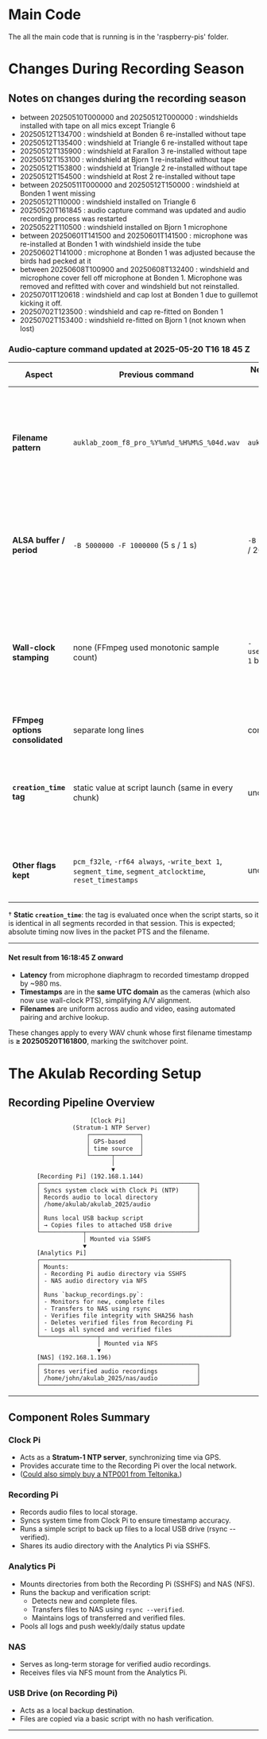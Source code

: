 # Main Code

The all the main code that is running is in the 'raspberry-pis' folder.

# Changes During Recording Season

## Notes on changes during the recording season

- between 20250510T000000 and 20250512T000000 : windshields installed with tape on all mics except Triangle 6
- 20250512T134700 : windshield at Bonden 6 re-installed without tape
- 20250512T135400 : windshield at Triangle 6 re-installed without tape
- 20250512T135900 : windshield at Farallon 3 re-installed without tape
- 20250512T153100 : windshield at Bjorn 1 re-installed without tape
- 20250512T153800 : windshield at Triangle 2 re-installed without tape
- 20250512T154500 : windshield at Rost 2 re-installed without tape
- between 20250511T000000 and 20250512T150000 : windshield at Bonden 1 went missing
- 20250512T110000 : windshield installed on Triangle 6
- 20250520T161845 : audio capture command was updated and audio recording process was restarted
- 20250522T110500 : windshield installed on Bjorn 1 microphone
- between 20250601T141500 and 20250601T141500 : microphone was re-installed at Bonden 1 with windshield inside the tube
- 20250602T141000 : microphone at Bonden 1 was adjusted because the birds had pecked at it
- between 20250608T100900 and 20250608T132400 : windshield and microphone cover fell off microphone at Bonden 1. Microphone was removed and refitted with cover and windshield but not reinstalled.
- 20250701T120618 : windshield and cap lost at Bonden 1 due to guillemot kicking it off.
- 20250702T123500 : windshield and cap re-fitted on Bonden 1
- 20250702T153400 : windshield re-fitted on Bjorn 1 (not known when lost)


### Audio-capture command updated at **2025-05-20 T16 18 45 Z**

| Aspect                          | **Previous command**                                                                                    | **New command (2025-05-20)**                        | Practical effect                                                                                                                                                             |
| ------------------------------- | ------------------------------------------------------------------------------------------------------- | --------------------------------------------------- | ---------------------------------------------------------------------------------------------------------------------------------------------------------------------------- |
| **Filename pattern**            | `auklab_zoom_f8_pro_%Y%m%d_%H%M%S_%04d.wav`                                                             | `auklab_%Y%m%dT%H%M%S.wav`                          | • ISO-8601 style (`YYYYMMDDTHHMMSS`) matches camera files.  <br>• Per-segment index (`_%04d`) removed because files now start exactly on the real-time boundary.             |
| **ALSA buffer / period**        | `-B 5000000 -F 1000000`  (5 s / 1 s)                                                                    | `-B 250000 -F 20000`  (250 ms / 20 ms)              | • Capture-to-timestamp latency shrinks from ≤ 1 s to **≤ 20 ms**. <br>• Still \~12 periods of safety against disk stalls.                                                    |
| **Wall-clock stamping**         | none (FFmpeg used monotonic sample count)                                                               | `-use_wallclock_as_timestamps 1` before `-i pipe:0` | • Every audio packet now carries **absolute UTC PTS**, phase-locked to the Stratum-1 NTP server.  <br>• Makes cross-correlation with camera audio a one-off constant offset. |
| **FFmpeg options consolidated** | separate long lines                                                                                     | combined / reordered                                | No functional change—just cleaner.                                                                                                                                           |
| **`creation_time` tag**         | static value at script launch (same in every chunk)                                                     | unchanged (still static) †                          | If per-file timestamps are needed, add a nightly post-stamp or drop the tag.  PTS + filename already encode exact start time.                                                |
| **Other flags kept**            | `pcm_f32le`, `-rf64 always`, `-write_bext 1`, `segment_time`, `segment_atclocktime`, `reset_timestamps` | unchanged                                           | Files stay RF64-safe, 10-min chunks start on clock boundary, contain BWF metadata.                                                                                           |

† **Static `creation_time`**: the tag is evaluated once when the script starts, so it is identical in all segments recorded in that session.  This is expected; absolute timing now lives in the packet PTS and the filename.

---

#### Net result from 16:18:45 Z onward

* **Latency** from microphone diaphragm to recorded timestamp dropped by \~980 ms.
* **Timestamps** are in the **same UTC domain** as the cameras (which also now use wall-clock PTS), simplifying A/V alignment.
* **Filenames** are uniform across audio and video, easing automated pairing and archive lookup.

These changes apply to every WAV chunk whose first filename timestamp is **≥ 20250520T161800**, marking the switchover point.



# The Akulab Recording Setup


## Recording Pipeline Overview

```
                       [Clock Pi]
                  (Stratum-1 NTP Server)
                      ┌──────────────┐
                      │ GPS-based    │
                      │ time source  │
                      └──────┬───────┘
                             │
                             ▼
        [Recording Pi] (192.168.1.144)
        ┌────────────────────────────────────────────┐
        │ Syncs system clock with Clock Pi (NTP)     │
        │ Records audio to local directory           │
        │ /home/akulab/akulab_2025/audio             │
        │                                            │
        │ Runs local USB backup script               │
        │ → Copies files to attached USB drive       │
        └────────────┬───────────────────────────────┘
                     │ Mounted via SSHFS
                     ▼
        [Analytics Pi]
        ┌─────────────────────────────────────────────────────┐
        │ Mounts:                                             │
        │ - Recording Pi audio directory via SSHFS            │
        │ - NAS audio directory via NFS                       │
        │                                                     │
        │ Runs `backup_recordings.py`:                        │
        │ - Monitors for new, complete files                  │
        │ - Transfers to NAS using rsync                      │
        │ - Verifies file integrity with SHA256 hash          │
        │ - Deletes verified files from Recording Pi          │
        │ - Logs all synced and verified files                │
        └────────────────┬────────────────────────────────────┘
                         │ Mounted via NFS
                         ▼
        [NAS] (192.168.1.196)
        ┌────────────────────────────────────────────┐
        │ Stores verified audio recordings           │
        │ /home/john/akulab_2025/nas/audio           │
        └────────────────────────────────────────────┘
```

---

## Component Roles Summary

### Clock Pi
- Acts as a **Stratum-1 NTP server**, synchronizing time via GPS.
- Provides accurate time to the Recording Pi over the local network.
- ([Could also simply buy a NTP001 from Teltonika.](https://www.dustinhome.se/product/5020038273/ntp001-ntp-server))

### Recording Pi
- Records audio files to local storage.
- Syncs system time from Clock Pi to ensure timestamp accuracy.
- Runs a simple script to back up files to a local USB drive (rsync --verified).
- Shares its audio directory with the Analytics Pi via SSHFS.

### Analytics Pi
- Mounts directories from both the Recording Pi (SSHFS) and NAS (NFS).
- Runs the backup and verification script:
  - Detects new and complete files.
  - Transfers files to NAS using `rsync --verified`.
  - Maintains logs of transferred and verified files.
- Pools all logs and push weekly/daily status update

### NAS
- Serves as long-term storage for verified audio recordings.
- Receives files via NFS mount from the Analytics Pi.

### USB Drive (on Recording Pi)
- Acts as a local backup destination.
- Files are copied via a basic script with no hash verification.

---

